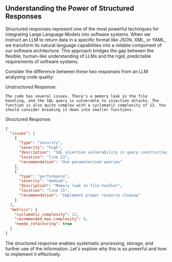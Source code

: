 ## Understanding the Power of Structured Responses

Structured responses represent one of the most powerful techniques for integrating Large Language Models into software systems. When we instruct an LLM to return data in a specific format like JSON, XML, or YAML, we transform its natural language capabilities into a reliable component of our software architecture. This approach bridges the gap between the flexible, human-like understanding of LLMs and the rigid, predictable requirements of software systems.

Consider the difference between these two responses from an LLM analysing code quality:

Unstructured Response:

```
The code has several issues. There's a memory leak in the file handling, and the SQL query is vulnerable to injection attacks. The function is also quite complex with a cyclomatic complexity of 12. You should consider breaking it down into smaller functions.

```

Structured Response:

```json
{
  "issues": [
    {
      "type": "security",
      "severity": "high",
      "description": "SQL injection vulnerability in query construction",
      "location": "line 23",
      "recommendation": "Use parameterised queries"
    },
    {
      "type": "performance",
      "severity": "medium",
      "description": "Memory leak in file handler",
      "location": "line 15",
      "recommendation": "Implement proper resource cleanup"
    }
  ],
  "metrics": {
    "cyclomatic_complexity": 12,
    "recommended_max_complexity": 8,
    "needs_refactoring": true
  }
}

```

The structured response enables systematic processing, storage, and further use of the information. Let's explore why this is so powerful and how to implement it effectively.